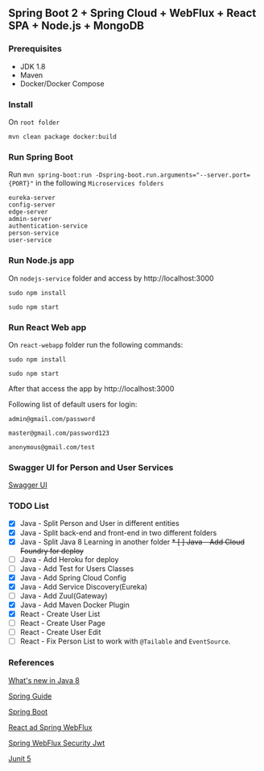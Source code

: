 ## Spring Boot 2 + Spring Cloud + WebFlux + React SPA + Node.js + MongoDB

### Prerequisites
 * JDK 1.8
 * Maven
 * Docker/Docker Compose

### Install

On `root folder`

`mvn clean package docker:build`

### Run Spring Boot

Run `mvn spring-boot:run -Dspring-boot.run.arguments="--server.port={PORT}"` in the following `Microservices folders`

```
eureka-server
config-server
edge-server
admin-server
authentication-service
person-service
user-service
```

### Run Node.js app

On `nodejs-service` folder and access by http://localhost:3000

```
sudo npm install

sudo npm start
```

### Run React Web app

On `react-webapp` folder run the following commands:

```
sudo npm install

sudo npm start
```

After that access the app by http://localhost:3000

Following list of default users for login:

```
admin@gmail.com/password

master@gmail.com/password123

anonymous@gmail.com/test
```

### Swagger UI for Person and User Services
[Swagger UI](http://localhost:{PORT}/swagger-ui.html)

### TODO List

* [X] Java - Split Person and User in different entities
* [X] Java - Split back-end and front-end in two different folders
* [X] Java - Split Java 8 Learning in another folder
~~* [ ] Java - Add Cloud Foundry for deploy~~
* [ ] Java - Add Heroku for deploy
* [ ] Java - Add Test for Users Classes
* [X] Java - Add Spring Cloud Config
* [X] Java - Add Service Discovery(Eureka)
* [ ] Java - Add Zuul(Gateway)
* [X] Java - Add Maven Docker Plugin
* [X] React - Create User List
* [ ] React - Create User Page
* [ ] React - Create User Edit
* [ ] React - Fix Person List to work with `@Tailable` and `EventSource`.

### References
[What's new in Java 8](https://leanpub.com/whatsnewinjava8/read)

[Spring Guide](https://spring.io/guides)

[Spring Boot](https://start.spring.io)

[React ad Spring WebFlux](https://developer.okta.com/blog/2018/09/25/spring-webflux-websockets-react)

[Spring WebFlux Security Jwt](https://github.com/raphaelDL/spring-webflux-security-jwt)

[Junit 5](https://medium.com/@GalletVictor/migration-from-junit-4-to-junit-5-d8fe38644abe)
